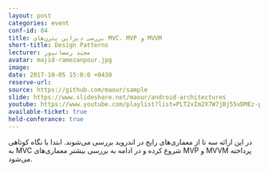 ```yaml
---
layout: post
categories: event
conf-id: 04
title: بررسی دیزاین‌ پترن‌های MVC، MVP و MVVM
short-title: Design Patterns
lecturer: مجید رمضانپور
avatar: majid-ramezanpour.jpg
image: 
date: 2017-10-05 15:0:0 +0430
reserve-url:
source: https://github.com/maour/sample
slide: https://www.slideshare.net/maour/android-architectures
youtube: https://www.youtube.com/playlist?list=PLT2xIm2X7W7jBj55vDMEz-pw9FfvVoOpp
available-ticket: true
held-conferance: true
---
```

در این ارائه سه تا از معماری‌های رایج در اندروید بررسی می‌شوند. ابتدا با نگاه کوتاهی به MVC شروع کرده و در ادامه به بررسی بیشتر معماری‌های MVP و MVVM پرداخته می‌شود.